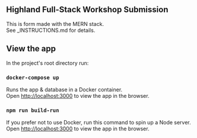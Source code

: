 ## Highland Full-Stack Workshop Submission

This is form made with the MERN stack.\
See _INSTRUCTIONS.md for details.

## View the app

In the project's root directory run:

### `docker-compose up`

Runs the app & database in a Docker container.\
Open [http://localhost:3000](http://localhost:3000) to view the app in the browser.

### `npm run build-run`

If you prefer not to use Docker, run this command to spin up a Node server.\
Open [http://localhost:3000](http://localhost:3000) to view the app in the browser.
